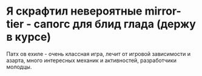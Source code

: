 # Я скрафтил невероятные mirror-tier - сапогс для блид глада (держу в курсе)

Патх ов ехиле - очень классная игра, лечит от игровой зависимости и азарта, много интересных механик и активностей, разработчики молодцы.
